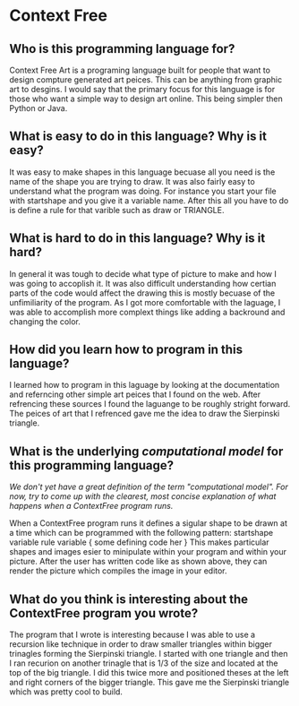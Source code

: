 # Context Free

##  Who is this programming language for?

Context Free Art is a programing language built for people that want to design compture generated art peices. This can be anything from graphic art to desgins. I would say that the primary focus for this language is for those who want a simple way to design art online. This being simpler then Python or Java.

## What is easy to do in this language? Why is it easy?

It was easy to make shapes in this language becuase all you need is the name of the shape you are trying to draw. It was also fairly easy to understand what the program was doing. For instance you start your file with startshape and you give it a variable name. After this all you have to do is define a rule for that varible such as draw or TRIANGLE. 

## What is hard to do in this language? Why is it hard?

In general it was tough to decide what type of picture to make and how I was going to accoplish it. It was also difficult understanding how certian parts of the code would affect the drawing this is mostly becuase of the unfimiliarity of the program. As I got more comfortable with the laguage, I was able to accomplish more complext things like adding a backround and changing the color. 

## How did you learn how to program in this language?

I learned how to program in this laguage by looking at the documentation and referncing other simple art peices that I found on the web. After refrencing these sources I found the laguange to be roughly stright forward. The peices of art that I refrenced gave me the idea to draw the Sierpinski triangle. 

## What is the underlying _computational model_ for this programming language? 
_We don't yet have a great definition of the term "computational model". 
For now, try to come up with the clearest, most concise explanation of what 
happens when a ContextFree program runs._

When a ContextFree program runs it defines a sigular shape to be drawn at a time which can be programmed with the following pattern:
    startshape variable
    rule variable {
        some defining code her
    }
This makes particular shapes and images esier to minipulate within your program and within your picture. After the user has written code like as shown above, they can render the picture which compiles the image in your editor.

## What do you think is interesting about the ContextFree program you wrote?

The program that I wrote is interesting because I was able to use a recursion like technique in order to draw smaller triangles within bigger trinagles forming the Sierpinski triangle. I started with one triangle and then I ran recurion on another trinagle that is 1/3 of the size and located at the top of the big triangle. I did this twice more and positioned theses at the left and right corners of the bigger triangle. This gave me the Sierpinski triangle which was pretty cool to build. 
